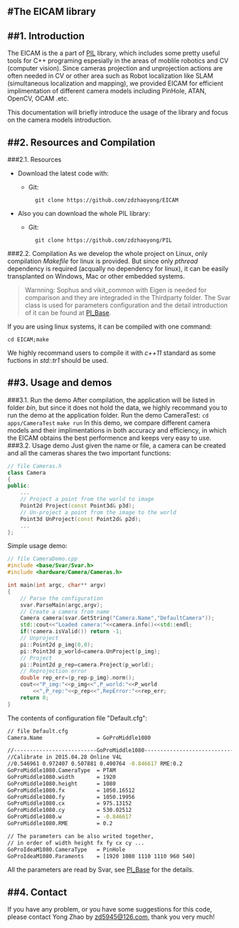 #The EICAM library
------------------------------------------------------------------------------

##1. Introduction
------------------------------------------------------------------------------
The EICAM is the a part of [PIL](https://github.com/zdzhaoyong/PIL) library, which includes some pretty useful tools for C++ programing espesially in the areas of moblile robotics and CV (computer vision). Since cameras projection and unprojection actions are often needed in CV or other area such as Robot localization like SLAM (simultaneous localization and mapping), we provided EICAM for efficient implimentation of different camera models including PinHole, ATAN, OpenCV, OCAM .etc.

This documentation will briefly introduce the usage of the library and focus on the camera models introduction.

##2. Resources and Compilation
------------------------------------------------------------------------------
###2.1. Resources
  * Download the latest code with: 
    * Git: 
    
            git clone https://github.com/zdzhaoyong/EICAM
  * Also you can download the whole PIL library: 
    * Git: 
    
            git clone https://github.com/zdzhaoyong/PIL

###2.2. Compilation
As we develop the whole project on Linux, only compilation *Makefile* for linux is provided. But since only *pthread* dependency is required (acqually no dependency for linux), it can be easily transplanted on Windows, Mac or other embedded systems.
> Warnning: Sophus and vikit_common with Eigen is needed for comparison and they are integraded in the Thirdparty folder. The Svar class is used for parameters configuration and the detail introduction of it can be found at  [PI_Base](http://zhaoyong.adv-ci.com/pibase/).

If you are using linux systems, it can be compiled with one command:

    cd EICAM;make

We highly recommand users to compile it with *c++11* standard as some fuctions in *std::tr1* should be used.


##3. Usage and demos
------------------------------------------------------------------------------
###3.1. Run the demo
After compilation, the application will be listed in folder *bin*, but since it does not hold the data, we highly recommand you to run the demo at the application folder.
Run the demo CameraTest:
`cd apps/CameraTest`
`make run`
In this demo, we compare different camera models and their implimentations in both accuracy and efficiency, in which the EICAM obtains the best performence and keeps very easy to use. 
###3.2. Usage demo
Just given the name or file, a camera can be created and all the cameras shares the two important functions: 
``` cpp
// file Cameras.h
class Camera
{
public: 
    ...
    // Project a point from the world to image
    Point2d Project(const Point3d& p3d);
    // Un-project a point from the image to the world
    Point3d UnProject(const Point2d& p2d);
    ...
};
```
Simple usage demo:
```cpp
// file CameraDemo.cpp
#include <base/Svar/Svar.h>
#include <hardware/Camera/Cameras.h>

int main(int argc, char** argv)
{
    // Parse the configuration
    svar.ParseMain(argc,argv);
    // Create a camera from name
    Camera camera(svar.GetString("Camera.Name","DefaultCamera"));
    std::cout<<"Loaded camera:"<<camera.info()<<std::endl;
    if(!camera.isValid()) return -1;
    // Unproject 
    pi::Point2d p_img(0,0);
    pi::Point3d p_world=camera.UnProject(p_img);
    // Project
    pi::Point2d p_rep=camera.Project(p_world);
    // Reprojection error
    double rep_err=(p_rep-p_img).norm();
    cout<<"P_img:"<<p_img<<",P_world:"<<P_world
        <<",P_rep:"<<p_rep<<",RepError:"<<rep_err;
    return 0;
}
```
The contents of configuration file "Default.cfg":
```bash
// file Default.cfg
Camera.Name                 = GoProMiddle1080

//--------------------------GoProMiddle1080-------------------------------------
//Calibrate in 2015.04.28 Online V4L
//0.546961 0.972407 0.507881 0.490764 -0.846617 RME:0.2
GoProMiddle1080.CameraType  = PTAM
GoProMiddle1080.width       = 1920
GoProMiddle1080.height      = 1080
GoProMiddle1080.fx          = 1050.16512
GoProMiddle1080.fy          = 1050.19956
GoProMiddle1080.cx          = 975.13152
GoProMiddle1080.cy          = 530.02512
GoProMiddle1080.w           = -0.846617
GoProMiddle1080.RME         = 0.2

// The parameters can be also writed together, 
// in order of width height fx fy cx cy ...
GoProIdeaM1080.CameraType   = PinHole
GoProIdeaM1080.Paraments    = [1920 1080 1110 1110 960 540]
```
All the parameters are read by Svar, see [PI_Base](http://zhaoyong.adv-ci.com/pibase/) for the details.

##4. Contact
------------------------------------------------------------------------------
If you have any problem, or you have some suggestions for this code, 
please contact Yong Zhao by zd5945@126.com, thank you very much!
